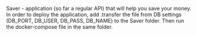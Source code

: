 
Saver - application (so far a regular API) that will help you save your money. In order to deploy the application, add .transfer the file from DB settings (DB_PORT, DB_USER, DB_PASS, DB_NAME) to the Saver folder. Then run the docker-compose file in the same folder.